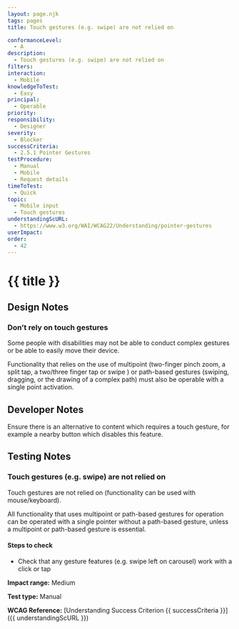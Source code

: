 ```yaml
---
layout: page.njk
tags: pages
title: Touch gestures (e.g. swipe) are not relied on

conformanceLevel:
  - A
description:
  - Touch gestures (e.g. swipe) are not relied on
filters:
interaction:
  - Mobile
knowledgeToTest:
  - Easy
principal:
  - Operable
priority:
responsibility:
  - Designer
severity:
  - Blocker
successCriteria:
  - 2.5.1 Pointer Gestures
testProcedure:
  - Manual
  - Mobile
  - Request details
timeToTest:
  - Quick
topic:
  - Mobile input
  - Touch gestures
understandingScURL:
  - https://www.w3.org/WAI/WCAG22/Understanding/pointer-gestures
userImpact:
order:
  - 42
---
```



# {{ title }}

## Design Notes

### Don’t rely on touch gestures

Some people with disabilities may not be able to conduct complex gestures or be able to easily move their device.

Functionality that relies on the use of multipoint (two-finger pinch zoom, a split tap, a two/three finger tap or swipe ) or path-based gestures (swiping, dragging, or the drawing of a complex path) must also be operable with a single point activation.

## Developer Notes

Ensure there is an alternative to content which requires a touch gesture, for example a nearby button which disables this feature.

## Testing Notes

### Touch gestures (e.g. swipe) are not relied on

Touch gestures are not relied on (functionality can be used with mouse/keyboard).

All functionality that uses multipoint or path-based gestures for operation can be operated with a single pointer without a path-based gesture, unless a multipoint or path-based gesture is essential.

#### Steps to check

- Check that any gesture features (e.g. swipe left on carousel) work with a click or tap

**Impact range:** Medium

**Test type:** Manual

**WCAG Reference:** [Understanding Success Criterion {{ successCriteria }}]({{ understandingScURL }})
